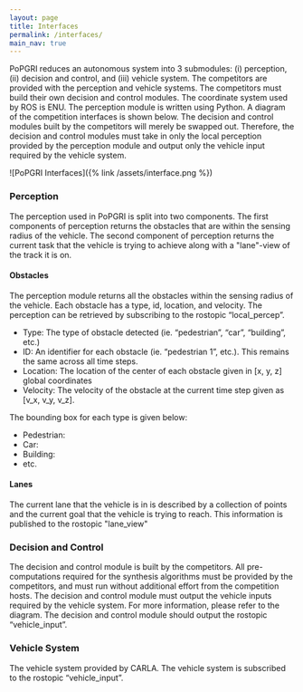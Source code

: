 ```yaml
---
layout: page
title: Interfaces
permalink: /interfaces/
main_nav: true
---
```

PoPGRI reduces an autonomous system into 3 submodules: (i) perception, (ii) decision and control, and (iii) vehicle system. The competitors are provided with the perception and vehicle systems. The competitors must build their own decision and control modules.
The coordinate system used by ROS is ENU. The perception module is written using Python.
A diagram of the competition interfaces is shown below. The decision and control modules built by the competitors will merely be swapped out. Therefore, the decision and control modules must take in only the local perception provided by the perception module and output only the vehicle input required by the vehicle system.

![PoPGRI Interfaces]({% link /assets/interface.png %})

### Perception
The perception used in PoPGRI is split into two components. The first components of perception returns the obstacles that are within the sensing radius of the vehicle. The second component of perception returns the current task that the vehicle is trying to achieve along with a "lane"-view of the track it is on.

#### Obstacles
The perception module returns all the obstacles within the sensing radius of the vehicle. Each obstacle has a type, id, location, and velocity. The perception can be retrieved by subscribing to the rostopic “local_percep”.
- Type: The type of obstacle detected (ie. “pedestrian”, “car”, “building”, etc.)
- ID: An identifier for each obstacle (ie. “pedestrian 1”, etc.). This remains the same across all time steps.
- Location: The location of the center of each obstacle given in [x, y, z] global coordinates
- Velocity: The velocity of the obstacle at the current time step given as [v_x, v_y, v_z].

The bounding box for each type is given below:
- Pedestrian:
- Car:
- Building:
- etc.

#### Lanes
The current lane that the vehicle is in is described by a collection of points and the current goal that the vehicle is trying to reach. This information is published to the rostopic "lane_view"

### Decision and Control
The decision and control module is built by the competitors. All pre-computations required for the synthesis algorithms must be provided by the competitors, and must run without additional effort from the competition hosts. The decision and control module must output the vehicle inputs required by the vehicle system. For more information, please refer to the diagram.
The decision and control module should output the rostopic “vehicle_input”.

### Vehicle System
The vehicle system provided by CARLA. The vehicle system is subscribed to the rostopic “vehicle_input”.
